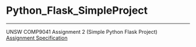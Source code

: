 # Python_Flask_SimpleProject
------
UNSW COMP9041 Assignment 2 (Simple Python Flask Project) <br>
[Assignment Specification](https://github.com/Jt-Li/Python_Flask_SimpleProject/blob/master/Assignment%202%20-%20UNSWtalk.pdf)
